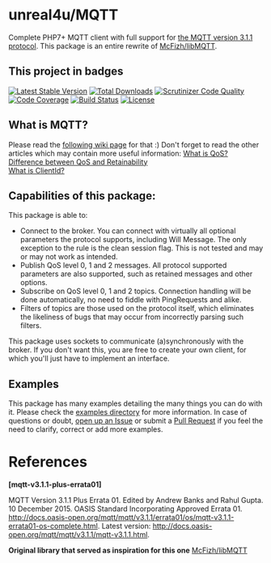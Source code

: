 # unreal4u/MQTT

Complete PHP7+ MQTT client with full support for 
[the MQTT version 3.1.1 protocol](http://docs.oasis-open.org/mqtt/mqtt/v3.1.1/mqtt-v3.1.1.html). This package is an
entire rewrite of [McFizh/libMQTT](https://github.com/McFizh/libMQTT).

## This project in badges
[![Latest Stable Version](https://poser.pugx.org/unreal4u/mqtt/v/stable)](https://packagist.org/packages/unreal4u/mqtt)
[![Total Downloads](https://poser.pugx.org/unreal4u/mqtt/downloads)](https://packagist.org/packages/unreal4u/mqtt)
[![Scrutinizer Code Quality](https://scrutinizer-ci.com/g/unreal4u/mqtt/badges/quality-score.png?b=master)](https://scrutinizer-ci.com/g/unreal4u/mqtt/?branch=master)
[![Code Coverage](https://scrutinizer-ci.com/g/unreal4u/mqtt/badges/coverage.png?b=master)](https://scrutinizer-ci.com/g/unreal4u/mqtt/?branch=master)
[![Build Status](https://travis-ci.org/unreal4u/mqtt.svg)](https://travis-ci.org/unreal4u/mqtt)
[![License](https://poser.pugx.org/unreal4u/mqtt/license)](https://packagist.org/packages/unreal4u/mqtt)

## What is MQTT?

Please read the [following wiki page](https://github.com/unreal4u/mqtt/wiki/What-is-MQTT%3F) for that :)
Don't forget to read the other articles which may contain more useful information: 
[What is QoS?](https://github.com/unreal4u/mqtt/wiki/What-is-QoS%3F)  
[Difference between QoS and Retainability](https://github.com/unreal4u/mqtt/wiki/Difference-between-retain-and-QoS)  
[What is ClientId?](https://github.com/unreal4u/mqtt/wiki/Why-is-the-ClientId-important%3F)  

## Capabilities of this package: 

This package is able to:
- Connect to the broker. You can connect with virtually all optional parameters the protocol
supports, including Will Message. The only exception to the rule is the clean session flag. This is not tested and may
or may not work as intended.
- Publish QoS level 0, 1 and 2 messages. All protocol supported parameters are also supported, such as retained messages
and other options.
- Subscribe on QoS level 0, 1 and 2 topics. Connection handling will be done automatically, no need to fiddle with
PingRequests and alike.
- Filters of topics are those used on the protocol itself, which eliminates the likeliness of bugs that may occur from
incorrectly parsing such filters.

This package uses sockets to communicate (a)synchronously with the broker. If you don't want this, you are free to
create your own client, for which you'll just have to implement an interface.

## Examples

This package has many examples detailing the many things you can do with it. Please check the [examples directory](https://github.com/unreal4u/mqtt/tree/master/examples) for more information. In case of questions or doubt, [open up an Issue](https://github.com/unreal4u/mqtt/issues/new) or submit a [Pull Request](https://github.com/unreal4u/mqtt/pulls) if you feel the need to clarify, correct or add more examples.

# References
**[mqtt-v3.1.1-plus-errata01]**

MQTT Version 3.1.1 Plus Errata 01. Edited by Andrew Banks and Rahul Gupta. 10 December 2015. OASIS Standard Incorporating Approved Errata 01. 
http://docs.oasis-open.org/mqtt/mqtt/v3.1.1/errata01/os/mqtt-v3.1.1-errata01-os-complete.html. Latest
version: http://docs.oasis-open.org/mqtt/mqtt/v3.1.1/mqtt-v3.1.1.html.

**Original library that served as inspiration for this one**
[McFizh/libMQTT](https://github.com/McFizh/libMQTT)
